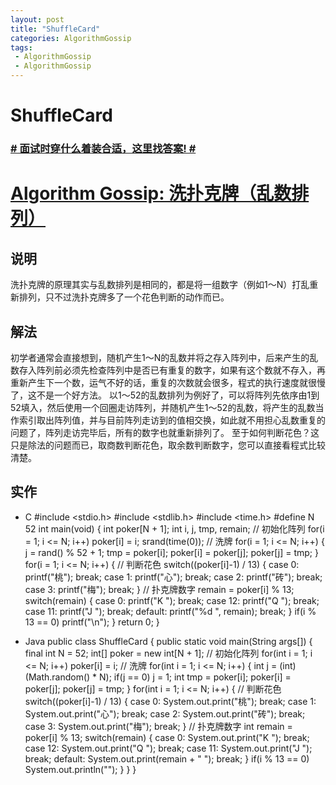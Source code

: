 ```yaml
---
layout: post
title: "ShuffleCard"
categories: AlgorithmGossip
tags: 
 - AlgorithmGossip
 - AlgorithmGossip
--- 
```


# ShuffleCard

### [# 面试时穿什么着装合适，这里找答案! #](http://taobao.esmartweb.com/man.htm)

# [Algorithm Gossip: 洗扑克牌（乱数排列）]()

## 说明

洗扑克牌的原理其实与乱数排列是相同的，都是将一组数字（例如1～N）打乱重新排列，只不过洗扑克牌多了一个花色判断的动作而已。

## 解法

初学者通常会直接想到，随机产生1～N的乱数并将之存入阵列中，后来产生的乱数存入阵列前必须先检查阵列中是否已有重复的数字，如果有这个数就不存入，再重新产生下一个数，运气不好的话，重复的次数就会很多，程式的执行速度就很慢了，这不是一个好方法。
以1～52的乱数排列为例好了，可以将阵列先依序由1到52填入，然后使用一个回圈走访阵列，并随机产生1～52的乱数，将产生的乱数当作索引取出阵列值，并与目前阵列走访到的值相交换，如此就不用担心乱数重复的问题了，阵列走访完毕后，所有的数字也就重新排列了。
至于如何判断花色？这只是除法的问题而已，取商数判断花色，取余数判断数字，您可以直接看程式比较清楚。

## 实作

* C
#include <stdio.h>
#include <stdlib.h>
#include <time.h>
#define N 52
int main(void) {
int poker[N + 1];
int i, j, tmp, remain;
// 初始化阵列
for(i = 1; i <= N; i++)
poker[i] = i;
srand(time(0));
// 洗牌
for(i = 1; i <= N; i++) {
j = rand() % 52 + 1;
tmp = poker[i];
poker[i] = poker[j];
poker[j] = tmp;
}
for(i = 1; i <= N; i++) {
// 判断花色
switch((poker[i]-1) / 13) {
case 0:
printf("桃"); break;
case 1:
printf("心"); break;
case 2:
printf("砖"); break;
case 3:
printf("梅"); break;
}
// 扑克牌数字
remain = poker[i] % 13;
switch(remain) {
case 0:
printf("K "); break;
case 12:
printf("Q "); break;
case 11:
printf("J "); break;
default:
printf("%d ", remain); break;
}
if(i % 13 == 0)
printf("\n");
}
return 0;
}

* Java
public class ShuffleCard {
public static void main(String args[]) {
final int N = 52;
int[] poker = new int[N + 1];
// 初始化阵列
for(int i = 1; i <= N; i++)
poker[i] = i;
// 洗牌
for(int i = 1; i <= N; i++) {
int j = (int) (Math.random() * N);
if(j == 0)
j = 1;
int tmp = poker[i];
poker[i] = poker[j];
poker[j] = tmp;
}
for(int i = 1; i <= N; i++) {
// 判断花色
switch((poker[i]-1) / 13) {
case 0:
System.out.print("桃"); break;
case 1:
System.out.print("心"); break;
case 2:
System.out.print("砖"); break;
case 3:
System.out.print("梅"); break;
}
// 扑克牌数字
int remain = poker[i] % 13;
switch(remain) {
case 0:
System.out.print("K "); break;
case 12:
System.out.print("Q "); break;
case 11:
System.out.print("J "); break;
default:
System.out.print(remain + " "); break;
}
if(i % 13 == 0)
System.out.println("");
}
}
}
